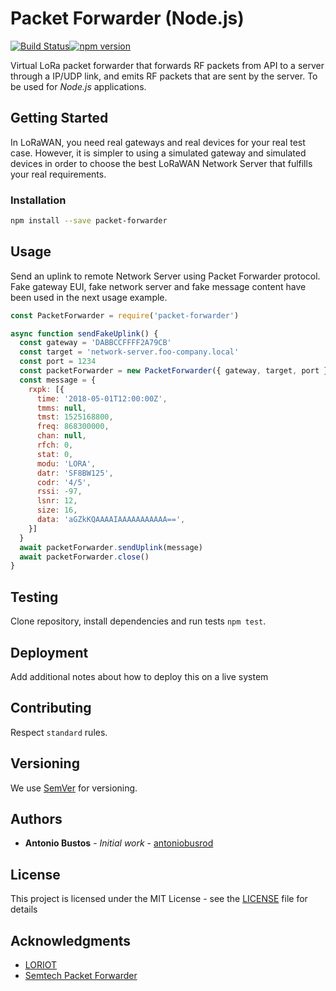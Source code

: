 # Packet Forwarder (Node.js)

[![Build Status](https://travis-ci.org/antoniobusrod/packet-forwarder.svg?branch=master)](https://travis-ci.org/antoniobusrod/packet-forwarder)[![npm version](https://badge.fury.io/js/packet-forwarder.svg)](https://badge.fury.io/js/packet-forwarder)

Virtual LoRa packet forwarder that forwards RF packets from API to a server through a IP/UDP link, and emits RF packets that are sent by the server. To be used for _Node.js_ applications.

## Getting Started

In LoRaWAN, you need real gateways and real devices for your real test case.
However, it is simpler to using a simulated gateway and simulated devices in order to choose the best LoRaWAN Network Server that fulfills your real requirements.


### Installation

```sh
npm install --save packet-forwarder
```


## Usage

Send an uplink to remote Network Server using Packet Forwarder protocol.
Fake gateway EUI, fake network server and fake message content have been used in the next usage example.

```javascript
const PacketForwarder = require('packet-forwarder')

async function sendFakeUplink() {
  const gateway = 'DABBCCFFFF2A79CB'
  const target = 'network-server.foo-company.local'
  const port = 1234
  const packetForwarder = new PacketForwarder({ gateway, target, port })
  const message = {
    rxpk: [{
      time: '2018-05-01T12:00:00Z',
      tmms: null,
      tmst: 1525168800,
      freq: 868300000,
      chan: null,
      rfch: 0,
      stat: 0,
      modu: 'LORA',
      datr: 'SF8BW125',
      codr: '4/5',
      rssi: -97,
      lsnr: 12,
      size: 16,
      data: 'aGZkKQAAAAIAAAAAAAAAAA==',
    }]
  }
  await packetForwarder.sendUplink(message)
  await packetForwarder.close()
}

```

## Testing

Clone repository, install dependencies and run tests `npm test`.


## Deployment

Add additional notes about how to deploy this on a live system


## Contributing

Respect `standard` rules.


## Versioning

We use [SemVer](http://semver.org/) for versioning.

## Authors

* **Antonio Bustos** - *Initial work* - [antoniobusrod](https://github.com/antoniobusrod)


## License

This project is licensed under the MIT License - see the [LICENSE](LICENSE) file for details


## Acknowledgments

* [LORIOT](https://loriot.io)
* [Semtech Packet Forwarder](https://github.com/Lora-net/packet_forwarder)
